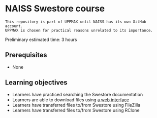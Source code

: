 # NAISS Swestore course

```text
This repository is part of UPPMAX until NAISS has its own GitHub account.
UPPMAX is chosen for practical reasons unrelated to its importance.
```

Preliminary estimated time: 3 hours

## Prerequisites

- None

## Learning objectives

- Learners have practiced searching the Swestore documentation
- Learners are able to download files using [a web interface](https://webdav.swestore.se/)
- Learners have transferred files to/from Swestore using FileZilla
- Learners have transferred files to/from Swestore using RClone

